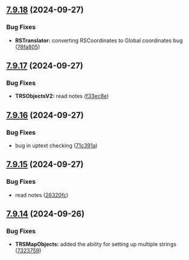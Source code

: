 ## [7.9.18](https://github.com/Torwent/SRL-T/compare/v7.9.17...v7.9.18) (2024-09-27)


### Bug Fixes

* **RSTranslator:** converting RSCoordinates to Global coordinates bug ([78fa805](https://github.com/Torwent/SRL-T/commit/78fa80560812189cbb2941ed6ef6184581c0c485))



## [7.9.17](https://github.com/Torwent/SRL-T/compare/v7.9.16...v7.9.17) (2024-09-27)


### Bug Fixes

* **TRSObjectsV2:** read notes ([f33ec8e](https://github.com/Torwent/SRL-T/commit/f33ec8e79c1e3ff04b93f8af9ae940e2523d043b))



## [7.9.16](https://github.com/Torwent/SRL-T/compare/v7.9.15...v7.9.16) (2024-09-27)


### Bug Fixes

* bug in uptext checking ([71c391a](https://github.com/Torwent/SRL-T/commit/71c391a327d30e1eb24175cd16e901a9b02a5436))



## [7.9.15](https://github.com/Torwent/SRL-T/compare/v7.9.14...v7.9.15) (2024-09-27)


### Bug Fixes

* read notes ([26320fc](https://github.com/Torwent/SRL-T/commit/26320fceafe4559165e864a6e78385de4739fb66))



## [7.9.14](https://github.com/Torwent/SRL-T/compare/v7.9.13...v7.9.14) (2024-09-26)


### Bug Fixes

* **TRSMapObjects:** added the ability for setting up multiple strings ([7323759](https://github.com/Torwent/SRL-T/commit/7323759e83f641d9de8b326a423ba8a827e521aa))



